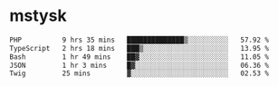 # mstysk

<!--START_SECTION:waka-->

```txt
PHP          9 hrs 35 mins   ██████████████▒░░░░░░░░░░   57.92 %
TypeScript   2 hrs 18 mins   ███▒░░░░░░░░░░░░░░░░░░░░░   13.95 %
Bash         1 hr 49 mins    ██▓░░░░░░░░░░░░░░░░░░░░░░   11.05 %
JSON         1 hr 3 mins     █▓░░░░░░░░░░░░░░░░░░░░░░░   06.36 %
Twig         25 mins         ▓░░░░░░░░░░░░░░░░░░░░░░░░   02.53 %
```

<!--END_SECTION:waka-->
